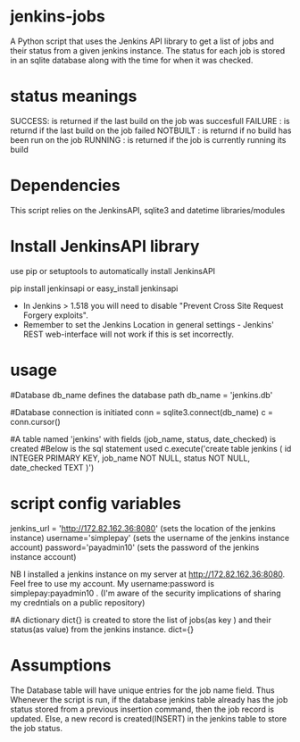 # jenkins-jobs
A Python script that uses the Jenkins API library to get a list of jobs and their status from a given jenkins instance.  The status for each job is stored in an sqlite database along with the time for when it was checked.

# status meanings
  SUCCESS: is returned if the last build on the job was succesfull
  FAILURE : is returnd if the last build on the job failed
  NOTBUILT : is returnd if no build has been run on the job
  RUNNING : is returned if the job is currently running its build
  
# Dependencies
This script relies on the JenkinsAPI, sqlite3 and datetime libraries/modules

# Install JenkinsAPI library
use pip or setuptools to automatically install  JenkinsAPI

pip install jenkinsapi
        or
easy_install jenkinsapi
  * In Jenkins > 1.518 you will need to disable "Prevent Cross Site Request Forgery exploits".
  * Remember to set the Jenkins Location in general settings - Jenkins' REST web-interface will not work if this is set incorrectly.
  
  
# usage
#Database 
db_name defines the database path
db_name = 'jenkins.db'

#Database connection is initiated 
conn = sqlite3.connect(db_name)
c = conn.cursor()


#A table named 'jenkins' with fields (job_name, status, date_checked) is created
#Below is the sql statement used
c.execute('create table jenkins ( id INTEGER PRIMARY KEY, job_name NOT NULL, status NOT NULL, date_checked TEXT )')


# script config variables
jenkins_url = 'http://172.82.162.36:8080' (sets the location of the jenkins instance)
username='simplepay' (sets the username of the jenkins instance account)
password='payadmin10' (sets the password of the jenkins instance account)

NB
I installed a jenkins instance on my server at http://172.82.162.36:8080. Feel free to use my account. My username:password is simplepay:payadmin10 . (I'm aware of the security implications of sharing my credntials on a public repository)

#A dictionary dict{} is created to store the list of jobs(as key ) and their status(as value) from the jenkins instance.
dict={}

# Assumptions
  The Database table will have unique entries for the job name field. Thus
    Whenever the script is run, if the database jenkins table already has the job status stored from a previous insertion command, then     the job record is updated. Else, a new record is created(INSERT) in the jenkins table to store the job status. 


